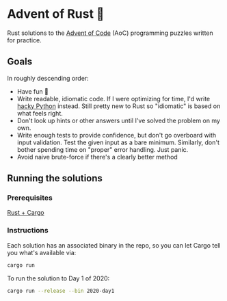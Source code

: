 # Advent of Rust 🎄

Rust solutions to the [Advent of Code](https://adventofcode.com) (AoC) programming puzzles written
for practice.

## Goals

In roughly descending order:

* Have fun 🎉
* Write readable, idiomatic code. If I were optimizing for time, I'd write [hacky Python](https://github.com/kesyog/adventofcode2020)
  instead. Still pretty new to Rust so "idiomatic" is based on what feels right.
* Don't look up hints or other answers until I've solved the problem on my own.
* Write enough tests to provide confidence, but don't go overboard with input validation. Test the
  given input as a bare minimum. Similarly, don't bother spending time on "proper" error handling.
  Just panic.
* Avoid naive brute-force if there's a clearly better method

## Running the solutions

### Prerequisites

[Rust + Cargo](https://doc.rust-lang.org/cargo/getting-started/installation.html)

### Instructions

Each solution has an associated binary in the repo, so you can let Cargo tell you what's available
via:

```sh
cargo run
```

To run the solution to Day 1 of 2020:

```sh
cargo run --release --bin 2020-day1
```

